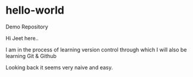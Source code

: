 # hello-world
Demo Repository

Hi Jeet here..

I am in the process of learning version control through which I will also be learning Git & Github

Looking back it seems very naive and easy.
